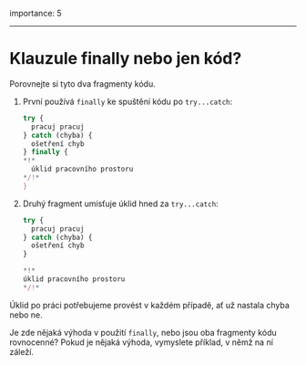 importance: 5

---

# Klauzule finally nebo jen kód?

Porovnejte si tyto dva fragmenty kódu.

1. První používá `finally` ke spuštění kódu po `try...catch`:

    ```js
    try {
      pracuj pracuj
    } catch (chyba) {
      ošetření chyb
    } finally {
    *!*
      úklid pracovního prostoru
    */!*
    }
    ```
2. Druhý fragment umisťuje úklid hned za `try...catch`:

    ```js
    try {
      pracuj pracuj
    } catch (chyba) {
      ošetření chyb
    }

    *!*
    úklid pracovního prostoru
    */!*
    ```

Úklid po práci potřebujeme provést v každém případě, ať už nastala chyba nebo ne.

Je zde nějaká výhoda v použití `finally`, nebo jsou oba fragmenty kódu rovnocenné? Pokud je nějaká výhoda, vymyslete příklad, v němž na ní záleží.
